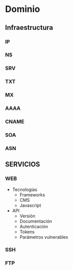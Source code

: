# Dominio

## Infraestructura

### IP

### NS

### SRV

### TXT

### MX

### AAAA

### CNAME

### SOA

### ASN

## SERVICIOS

### WEB

- Tecnologías
    - Frameworks
    - CMS
    - Javascript
- API
    - Versión
    - Documentación
    - Autenticación
    - Tokens
    - Parámetros vulnerables

### SSH

### FTP